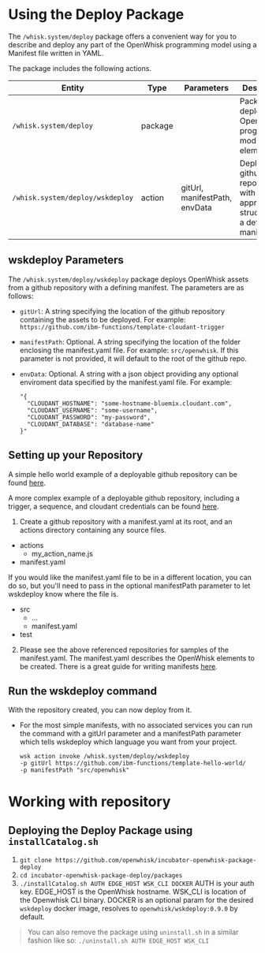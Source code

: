 # Using the Deploy Package

The `/whisk.system/deploy` package offers a convenient way for you to describe and deploy any part of the OpenWhisk programming model using a Manifest file written in YAML.

The package includes the following actions.

| Entity | Type | Parameters | Description |
| --- | --- | --- | --- |
| `/whisk.system/deploy` | package |  | Package to deploy OpenWhisk programming model elements |
| `/whisk.system/deploy/wskdeploy` | action | gitUrl, manifestPath, envData | Deploy from github repositories with the appropriate structure and a defining manifest. |

## wskdeploy Parameters
The `/whisk.system/deploy/wskdeploy` package deploys OpenWhisk assets from a github repository with a defining manifest.  The parameters are as follows:
- `gitUrl`: A string specifying the location of the github repository containing the assets to be deployed. For example: `https://github.com/ibm-functions/template-cloudant-trigger`

- `manifestPath`: Optional. A string specifying the location of the folder enclosing the manifest.yaml file. For example: `src/openwhisk`. If this parameter is not provided, it will default to the root of the github repo.

- `envData`: Optional. A string with a json object providing any optional enviroment data specified by the manifest.yaml file. For example:
  ```
  "{
    "CLOUDANT_HOSTNAME": "some-hostname-bluemix.cloudant.com",
    "CLOUDANT_USERNAME": "some-username",
    "CLOUDANT_PASSWORD": "my-password",
    "CLOUDANT_DATABASE": "database-name"
  }"
  ```


## Setting up your Repository

A simple hello world example of a deployable github repository can be found [here](https://github.com/ibm-functions/template-hello-world/).

A more complex example of a deployable github repository, including a trigger, a sequence, and cloudant credentials  can be found [here](https://github.com/ibm-functions/template-cloudant-trigger).

1. Create a github repository with a manifest.yaml at its root, and an actions directory containing any source files.
* actions
    * my\_action\_name.js
* manifest.yaml

If you would like the manifest.yaml file to be in a different location, you can do so, but you'll need to pass in the optional manifestPath parameter to let wskdeploy know where the file is.

* src
    * ...
    * manifest.yaml
* test

2. Please see the above referenced repositories for samples of the manifest.yaml.  The manifest.yaml describes the OpenWhisk elements to be created.  There is a great guide for writing manifests [here](https://github.com/apache/incubator-openwhisk-wskdeploy/blob/master/docs/programming_guide.md#wskdeploy-utility-by-example).


## Run the wskdeploy command

With the repository created, you can now deploy from it.

- For the most simple manifests, with no associated services you can run the command with a gitUrl parameter and a manifestPath parameter which tells wskdeploy which language you want from your project.

  ```
  wsk action invoke /whisk.system/deploy/wskdeploy
  -p gitUrl https://github.com/ibm-functions/template-hello-world/
  -p manifestPath "src/openwhisk"
  ```

# Working with repository

## Deploying the Deploy Package using `installCatalog.sh`

1. `git clone https://github.com/openwhisk/incubator-openwhisk-package-deploy`
2. `cd incubator-openwhisk-package-deploy/packages`
3. `./installCatalog.sh AUTH EDGE_HOST WSK_CLI DOCKER`
   AUTH is your auth key.  EDGE_HOST is the OpenWhisk hostname.  WSK_CLI is location of the Openwhisk CLI binary. DOCKER is an optional param for the desired `wskdeploy` docker image, resolves to `openwhisk/wskdeploy:0.9.0` by default.

> You can also remove the package using `uninstall.sh` in a similar fashion like so:
> `./uninstall.sh AUTH EDGE_HOST WSK_CLI`
